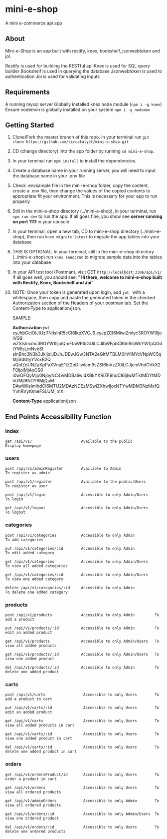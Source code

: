 # mini-e-shop

A mini e-commerce api app

## About

Mini-e-Shop is an app built with restify, knex, bookshelf, jsonwebtoken and joi.

Restify is used for building the RESTful api
Knex is used for SQL query builder
Bookshelf is used in querying the database
Jsonwebtoken is used to authentication
Joi is used for validating inputs

## Requirements

A running mysql server
Globally installed knex node module (`npm i -g knex`)
Ensure nodemon is globally installed on your system `npm i -g nodemon`

## Getting Started
1. Clone/Fork the master branch of this repo. In your terminal run `git clone https://github.com/sircatalyst/mini-e-shop.git`

2. CD (change directory) into the app folder by running `cd mini-e-shop`.

3. In your terminal run `npm install` to install the dependencies.

4. Create a database name in your running server, you will need to input the database name in your .env file

5. Check .envsample file in the mini-e-shop folder, copy the content, create a .env file, then change the values of the copied contents to appropriate fit your environment. This is necessary for your app to run properly

6. Still in the mini-e-shop directory (../mini-e-shop), in your terminal, run `npm run dev` to run the app.
  If all goes fine, you show see <b>server running on port 1111</b> in your console
  
7. In your terminal, open a new tab, CD to mini-e-shop directory (../mini-e-shop), then run `knex migrate:latest` to migrate the app tables into your database

8. THIS IS OPTIONAL: In your terminal, still in the mini-e-shop directory (../mini-e-shop) run `knex seed:run` to migrate sample data into the tables into your database

9. In your API test tool (Postman), visit GET `http://localhost:3306/api/v1/`
      If all goes well, you should see: <b>"Hi there, welcome to mini-e-shop built with Restify, Knex, Bookshelf and Joi"</b>
      
10. NOTE: Once your token is generated upon login, add `jwt ` with a whitespace, then copy and paste the generated token in the checked Authorization section of the Headers of your postman tab. Set the Content-Type to application/json.

    SAMPLE:
    
    <b>Authorization</b>   jwt eyJhbGciOiJIUzI1NiIsInR5cCI6IkpXVCJ9.eyJpZCI6MiwiZmlyc3ROYW1lIjoiVG9
                           wZSIsImxhc3ROYW1lIjoiQmFtaWRlbGUiLCJlbWFpbCI6InRlbWliYW1pQGdtYWlsLmNvbSI
                           sInBhc3N3b3JkIjoiJDJhJDEwJGw3NTA2eGltMTBLM0lhYlNYcVNpWC5qMjlSdGtyYVoxR2Q
                           uQnlZdUNZaXpPaXVnaE1tZ2pDIiwicm9sZSI6InVzZXIiLCJjcmVhdGVkX2F0IjoiMjAxOS0
                           i0wOFQyMjo0NjoyNC4wMDBaIiwidXBkYXRlZF9hdCI6IjIwMTktMDYtMDhUMjI6NDY6MjQuM
                           DAwWiIsImlhdCI6MTU2MDAzNDEzMSwiZXhwIjoxNTYwMDM3NzMxfQ.YvhRVyt0meFSLUM_mX
                                      
    <b>Content-Type</b>    application/json
                                      

##      End Points                     Accessibility                     Function

### index
    get /api/v1/                      Available to the public            Display homepage
    
### users
    post /api/v1/adminRegister        Available to Admin                 To register as admin

    post /api/v1/register             Available to the public/Users      To register as user

    post /api/v1/login                Accessible to only Admin/Users     To login

    get /api/v1/logout                Accessible to only Admin/Users     To logout

### categories

    post /api/v1/categories           Accessible to only Admin           To add categories

    put /api/v1/categories/:id        Accessible to only Admin           To edit added category

    get /api/v1/categories            Accessible to only Admin/Users     To view all added categories
 
    get /api/v1/categories/:id        Accessible to only Admin/Users     To view one added category

    delete /api/v1/categories/:id     Accessible to only Admin           To delete one added category
  
### products

    post /api/v1/products             Accessible to only Admin         To add a product

    put /api/v1/products/:id          Accessible to only Admin         To edit an added product

    get /api/v1/products              Accessible to only Admin/Users   To view all added products

    get /api/v1/products/:id          Accessible to only Admin/Users   To view one added product

    del /api/v1/products/:id          Accessible to only Admin         To delete one added product
    
### carts

    post /api/v1/carts                 Accessible to only Users        To add a product to cart

    put /api/v1/carts/:id              Accessible to only Users        To edit an added product

    get /api/v1/carts                  Accessible to only Users        To view all added products in cart 

    get /api/v1/carts/:id              Accessible to only Users        To view one added product in cart 

    del /api/v1/carts/:id              Accessible to only Users        To delete one added product in cart
     
### orders 

    get /api/v1/ordersProduct/id       Accessible to only Users        To order a product in cart

    get /api/v1/orders                 Accessible to only Users        To view all ordered products 

    get /api/v1/adminOrders            Accessible to only Admin        To view all ordered products 

    get /api/v1/orders/:id             Accessible to only Admin/Users  To view one ordered product

    del /api/v1/orders/:id             Accessible to only Users        To delete one ordered products 
  